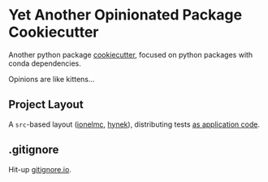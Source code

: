 # Yet Another Opinionated Package Cookiecutter

Another python package [cookiecutter][cookiecutter], focused on python packages with conda dependencies.

Opinions are like kittens...

[cookiecutter]: https://github.com/audreyr/cookiecutter

## Project Layout

A `src`-based layout ([ionelmc][ionelmc-layout], [hynek][hynek-layout]), distributing tests [as application code][pytest-layout].

[ionelmc-layout]: https://blog.ionelmc.ro/2014/05/25/python-packaging/
[hynek-layout]: https://hynek.me/articles/testing-packaging/
[pytest-layout]: https://docs.pytest.org/en/latest/goodpractices.html#choosing-a-test-layout-import-rules

## .gitignore

Hit-up [gitignore.io](https://www.gitignore.io/api/python).
